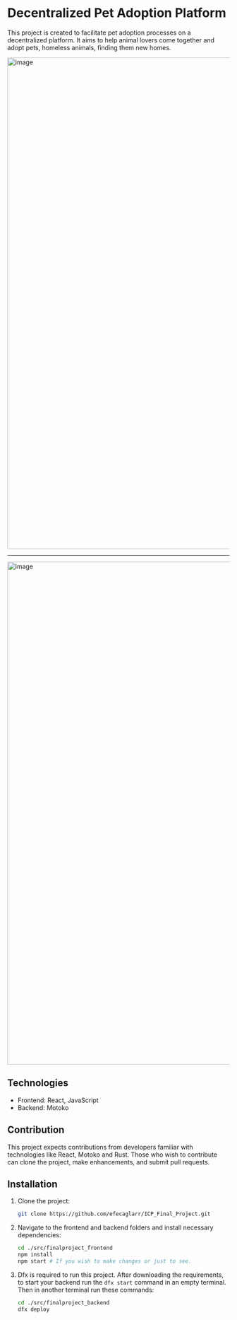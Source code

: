 # Decentralized Pet Adoption Platform

This project is created to facilitate pet adoption processes on a decentralized platform. It aims to help animal lovers come together and adopt pets, homeless animals, finding them new homes.

<img width="1112" alt="image" src="https://github.com/efecaglarr/ICP_Final_Project/assets/128126851/52ac2c0a-3c39-4fbd-8dc2-898ba8349792">
<hr />
<img width="1138" alt="image" src="https://github.com/efecaglarr/ICP_Final_Project/assets/128126851/ad97dde2-73b4-4ffc-8d73-ec1c7ae26c65">


## Technologies

- Frontend: React, JavaScript
- Backend: Motoko

## Contribution
This project expects contributions from developers familiar with technologies like React, Motoko and Rust. Those who wish to contribute can clone the project, make enhancements, and submit pull requests.

## Installation

1. Clone the project:
   ```sh
   git clone https://github.com/efecaglarr/ICP_Final_Project.git
2. Navigate to the frontend and backend folders and install necessary dependencies:
   ```sh
   cd ./src/finalproject_frontend
   npm install
   npm start # If you wish to make changes or just to see.
3. Dfx is required to run this project. After downloading the requirements, to start your backend run the `dfx start` command in an empty terminal. Then in another terminal run these commands:
   ```sh
   cd ./src/finalproject_backend
   dfx deploy
